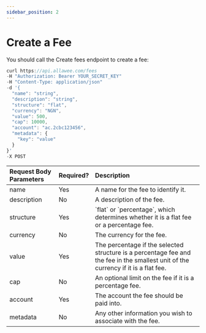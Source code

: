```yaml
---
sidebar_position: 2
---
```


# Create a Fee

You should call the Create fees endpoint to create a fee:

```js title="Sample Request"
curl https://api.allawee.com/fees
-H "Authorization: Bearer YOUR_SECRET_KEY"
-H "Content-Type: application/json"
-d '{
  "name": "string",
  "description": "string",
  "structure": "flat",
  "currency": "NGN",
  "value": 500,
  "cap": 10000,
  "account": "ac.2cbc123456",
  "metadata": {
    "key": "value"
  }
}'
-X POST
```

| Request Body Parameters | Required? | Description |
| :---- | :---- | :---- |
| name | Yes | A name for the fee to identify it. |
| description | No | A description of the fee. |
| structure | Yes | \`flat\` or \`percentage\`, which determines whether it is a flat fee or a percentage fee. |
| currency | No | The currency for the fee. |
| value | Yes | The percentage if the selected structure is a percentage fee and the fee in the smallest unit of the currency if it is a flat fee. |
| cap | No | An optional limit on the fee if it is a percentage fee. |
| account | Yes | The account the fee should be paid into. |
| metadata | No | Any other information you wish to associate with the fee. |
